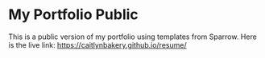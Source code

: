 # My Portfolio Public

This is a public version of my portfolio using templates from Sparrow. Here is the live link: https://caitlynbakery.github.io/resume/